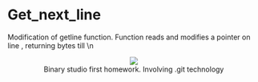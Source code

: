 # Get_next_line
Modification of getline function. Function reads and modifies a pointer on line , returning bytes till \n

<div align="center"><img src ="https://s.dou.ua/img/announces/binary-studio-academy-img.png" /></div>
<div align="center">
Binary studio first homework. Involving .git technology
</div>
